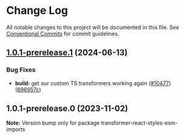 # Change Log

All notable changes to this project will be documented in this file.
See [Conventional Commits](https://conventionalcommits.org) for commit guidelines.

## [1.0.1-prerelease.1](https://github.com/patternfly/patternfly-react/compare/transformer-react-styles-esm-imports@1.0.1-prerelease.0...transformer-react-styles-esm-imports@1.0.1-prerelease.1) (2024-06-13)

### Bug Fixes

- **build:** get our custom TS transformers working again ([#10477](https://github.com/patternfly/patternfly-react/issues/10477)) ([696957c](https://github.com/patternfly/patternfly-react/commit/696957c7d61903cae274e6d2513f4402e1c0be37))

## 1.0.1-prerelease.0 (2023-11-02)

**Note:** Version bump only for package transformer-react-styles-esm-imports
